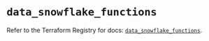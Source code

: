# `data_snowflake_functions`

Refer to the Terraform Registry for docs: [`data_snowflake_functions`](https://registry.terraform.io/providers/snowflakedb/snowflake/2.6.0/docs/data-sources/functions).
